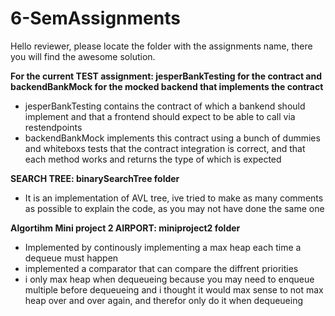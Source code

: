 # 6-SemAssignments
Hello reviewer, please locate the folder with the assignments name, there you will find the awesome solution.

**For the current TEST assignment: jesperBankTesting for the contract and backendBankMock for the mocked backend that implements the contract**
 
- jesperBankTesting contains the contract of which a bankend should implement and that a frontend should expect to be able to call via restendpoints
- backendBankMock implements this contract using a bunch of dummies and whiteboxs tests that the contract integration is correct, and that each method works and returns the type of which is expected


**SEARCH TREE: binarySearchTree folder**
- It is an implementation of AVL tree, ive tried to make as many comments as possible to explain the code, as you may not have done the same one

**Algortihm Mini project 2 AIRPORT: miniproject2 folder**
- Implemented by continously implementing a max heap each time a dequeue must happen
- implemented a comparator that can compare the diffrent priorities
- i only max heap when dequeueing because you may need to enqueue multiple before dequeueing and i thought it would max sense to not max heap over and over again, and therefor only do it when dequeueing
